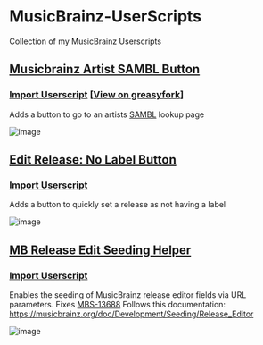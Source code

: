 # MusicBrainz-UserScripts
 Collection of my MusicBrainz Userscripts

## [Musicbrainz Artist SAMBL Button](https://github.com/Lioncat6/MusicBrainz-UserScripts/blob/main/Musicbrainz-Artist-SAMBL-Button.js)
### **[Import Userscript](https://github.com/Lioncat6/MusicBrainz-UserScripts/raw/refs/heads/main/Musicbrainz-Artist-SAMBL-Button.user.js)** [[View on greasyfork](https://greasyfork.org/en/scripts/515640-musicbrainz-artist-sambl-button)]
Adds a button to go to an artists [SAMBL](https://lioncat6.github.io/SAMBL/) lookup page
   
![image](https://github.com/user-attachments/assets/83abc041-48c1-4582-8ec7-2564731edc21)

## [Edit Release: No Label Button](https://github.com/Lioncat6/MusicBrainz-UserScripts/blob/main/No-Label-Button.user.js)
### **[Import Userscript](https://github.com/Lioncat6/MusicBrainz-UserScripts/raw/main/No-Label-Button.user.js)**
Adds a button to quickly set a release as not having a label

![image](https://github.com/user-attachments/assets/facdc6dc-ce45-407d-a726-8b96a9ff8ebb)

## [MB Release Edit Seeding Helper](https://github.com/Lioncat6/MusicBrainz-UserScripts/blob/main/Seeding-Helper.user.js)
### **[Import Userscript](https://github.com/Lioncat6/MusicBrainz-UserScripts/raw/main/Seeding-Helper.user.js)**
Enables the seeding of MusicBrainz release editor fields via URL parameters. Fixes [MBS-13688](https://tickets.metabrainz.org/browse/MBS-13688)
Follows this documentation: https://musicbrainz.org/doc/Development/Seeding/Release_Editor

![image](https://github.com/user-attachments/assets/10a958bd-1014-43c8-bf61-d8be5038bd80)

